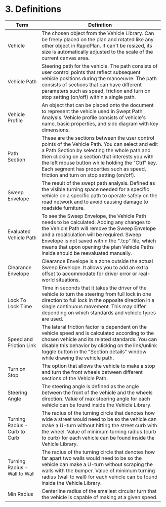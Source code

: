 # 3. Definitions

Term |Definition
--- | ---
Vehicle | The chosen object from the Vehicle Library. Can be freely placed on the plan and rotated like any other object in RapidPlan. It can't be resized, its size is automatically adjusted to the scale of the current canvas area.
Vehicle Path | Steering path for the vehicle. The path consists of user control points that reflect subsequent vehicle positions during the manoeuvre. The path consists of sections that can have different parameters such as speed, friction and turn on stop setting (on/off) within a single path.
Vehicle Profile | An object that can be placed onto the document to represent the vehicle used in Swept Path Analysis. Vehicle profile consists of vehicle's name, basic properties, and side diagram with key dimensions.
Path Section | These are the sections between the user control points of the Vehicle Path. You can select and edit a Path Section by selecting the whole path and then clicking on a section that interests you with the left mouse button while holding the "Ctrl" key. Each segment has properties such as speed, friction and turn on stop setting (on/off).
Sweep Envelope | The result of the swept path analysis. Defined as the visible turning space needed for a specific vehicle on a specific path to operate safely on the road network and to avoid causing damage to roadside furniture.
Evaluated Vehicle Path | To see the Sweep Envelope, the Vehicle Path needs to be calculated. Adding any changes to the Vehicle Path will remove the Sweep Envelope and a recalculation will be required. Sweep Envelope is not saved within the ".tcp" file, which means that upon opening the plan Vehicle Paths inside should be reevaluated manually.
Clearance Envelope | Clearance Envelope is a zone outside the actual Sweep Envelope. It allows you to add an extra offset to accommodate for driver error or real-world situations.
Lock To Lock Time | Time in seconds that it takes the driver of the vehicle to turn the steering from full lock in one direction to full lock in the opposite direction in a single continuous movement. This may differ depending on which standards and vehicle types are used.
Speed and Friction Link | The lateral friction factor is dependent on the vehicle speed and is calculated according to the chosen vehicle and its related standards. You can disable this behavior by clicking on the link/unlink toggle button in the "Section details" window while drawing the vehicle path.
Turn on Stop | The option that allows the vehicle to make a stop and turn the front wheels between different sections of the Vehicle Path.
Steering Angle | The steering angle is defined as the angle between the front of the vehicle and the wheels direction. Value of max steering angle for each vehicle can be found inside the Vehicle Library.
Turning Radius - Curb to Curb | The radius of the turning circle that denotes how wide a street would need to be so the vehicle can make a U-turn without hitting the street curb with the wheel. Value of minimum turning radius (curb to curb) for each vehicle can be found inside the Vehicle Library.
Turning Radius - Wall to Wall | The radius of the turning circle that denotes how far apart two walls would need to be so the vehicle can make a U-turn without scraping the walls with the bumper. Value of minimum turning radius (wall to wall) for each vehicle can be found inside the Vehicle Library.
Min Radius | Centerline radius of the smallest circular turn that the vehicle is capable of making at a given speed.
